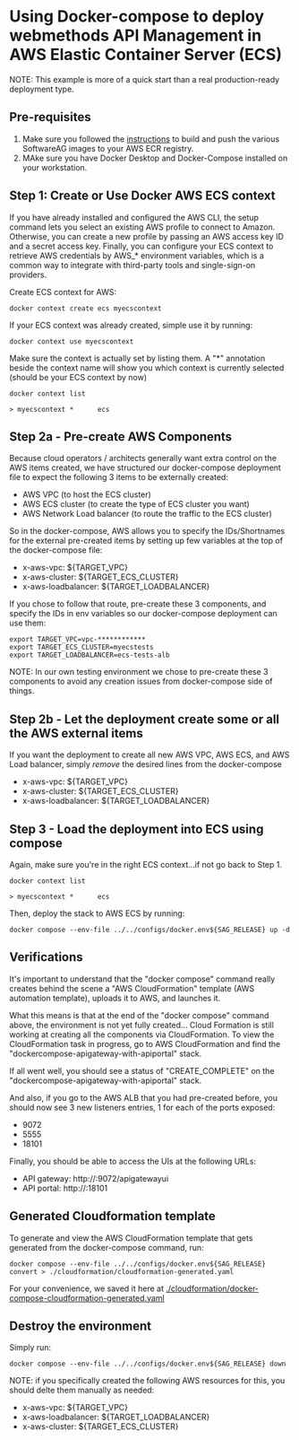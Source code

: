 # Using Docker-compose to deploy webmethods API Management in AWS Elastic Container Server (ECS)

NOTE: This example is more of a quick start than a real production-ready deployment type.

## Pre-requisites

1) Make sure you followed the [instructions](../../README.md) to build and push the various SoftwareAG images to your AWS ECR registry.
2) MAke sure you have Docker Desktop and Docker-Compose installed on your workstation.

## Step 1: Create or Use Docker AWS ECS context

If you have already installed and configured the AWS CLI, the setup command lets you select an existing AWS profile to connect to Amazon. Otherwise, you can create a new profile by passing an AWS access key ID and a secret access key. Finally, you can configure your ECS context to retrieve AWS credentials by AWS_* environment variables, which is a common way to integrate with third-party tools and single-sign-on providers.

Create ECS context for AWS:

```
docker context create ecs myecscontext
```

If your ECS context was already created, simple use it by running:

```
docker context use myecscontext
```

Make sure the context is actually set by listing them. A "*" annotation beside the context name will show you which context is currently selected (should be your ECS context by now)

```
docker context list

> myecscontext *      ecs
```

## Step 2a - Pre-create AWS Components

Because cloud operators / architects generally want extra control on the AWS items created, we have structured our docker-compose deployment file to expect the following 3 items to be externally created:

 - AWS VPC (to host the ECS cluster) 
 - AWS ECS cluster (to create the type of ECS cluster you want)
 - AWS Network Load balancer (to route the traffic to the ECS cluster) 

So in the docker-compose, AWS allows you to specify the IDs/Shortnames for the external pre-created items by setting up few variables at the top of the docker-compose file:
 - x-aws-vpc: ${TARGET_VPC}
 - x-aws-cluster: ${TARGET_ECS_CLUSTER}
 - x-aws-loadbalancer: ${TARGET_LOADBALANCER}

If you chose to follow that route, pre-create these 3 components, and specify the IDs in env variables so our docker-compose deployment can use them: 

```
export TARGET_VPC=vpc-************
export TARGET_ECS_CLUSTER=myecstests
export TARGET_LOADBALANCER=ecs-tests-alb
```

NOTE: In our own testing environment we chose to pre-create these 3 components to avoid any creation issues from docker-compose side of things.

## Step 2b - Let the deployment create some or all the AWS external items

If you want the deployment to create all new AWS VPC, AWS ECS, and AWS Load balancer, simply *remove* the desired lines from the docker-compose
 - x-aws-vpc: ${TARGET_VPC}
 - x-aws-cluster: ${TARGET_ECS_CLUSTER}
 - x-aws-loadbalancer: ${TARGET_LOADBALANCER}

## Step 3 - Load the deployment into ECS using compose

Again, make sure you're in the right ECS context...if not go back to Step 1.

```
docker context list

> myecscontext *      ecs
```

Then, deploy the stack to AWS ECS by running:

```
docker compose --env-file ../../configs/docker.env${SAG_RELEASE} up -d
```

## Verifications

It's important to understand that the "docker compose" command really creates behind the scene a "AWS CloudFormation" template (AWS automation template), uploads it to AWS, and launches it.

What this means is that at the end of the "docker compose" command above, the environment is not yet fully created... Cloud Formation is still working at creating all the components via CloudFormation.
To view the CloudFormation task in progress, go to AWS CloudFormation and find the "dockercompose-apigateway-with-apiportal" stack.

If all went well, you should see a status of "CREATE_COMPLETE" on the "dockercompose-apigateway-with-apiportal" stack. 

And also, if you go to the AWS ALB that you had pre-created before, you should now see 3 new listeners entries, 1 for each of the ports exposed:
 - 9072
 - 5555
 - 18101

Finally, you should be able to access the UIs at the following URLs:
 - API gateway: http://<AWS ALB DNS>:9072/apigatewayui
 - API portal: http://<AWS ALB DNS>:18101

## Generated Cloudformation template

To generate and view the AWS CloudFormation template that gets generated from the docker-compose command, run:

```
docker compose --env-file ../../configs/docker.env${SAG_RELEASE} convert > ./cloudformation/cloudformation-generated.yaml
```

For your convenience, we saved it here at [./cloudformation/docker-compose-cloudformation-generated.yaml](./cloudformation/docker-compose-cloudformation-generated.yaml)

## Destroy the environment

Simply run:

```
docker compose --env-file ../../configs/docker.env${SAG_RELEASE} down
```

NOTE: if you specifically created the following AWS resources for this, you should delte them manually as needed:
 - x-aws-vpc: ${TARGET_VPC}
 - x-aws-loadbalancer: ${TARGET_LOADBALANCER}
 - x-aws-cluster: ${TARGET_ECS_CLUSTER}
